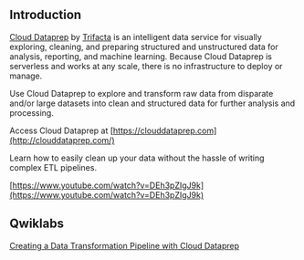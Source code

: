 

## Introduction

[Cloud Dataprep](https://cloud.google.com/dataprep) by [Trifacta](https://www.trifacta.com/) is an intelligent data service for visually exploring, cleaning, and preparing structured and unstructured data for analysis, reporting, and machine learning. Because Cloud Dataprep is serverless and works at any scale, there is no infrastructure to deploy or manage. 



Use Cloud Dataprep to explore and transform raw data from disparate and/or large datasets into clean and structured data for further analysis and processing.

Access Cloud Dataprep at [https://clouddataprep.com](http://clouddataprep.com/)

Learn how to easily clean up your data without the hassle of writing complex ETL pipelines. 

[https://www.youtube.com/watch?v=DEh3pZIgJ9k](https://www.youtube.com/watch?v=DEh3pZIgJ9k)


## Qwiklabs



[Creating a Data Transformation Pipeline with Cloud Dataprep](https://www.qwiklabs.com/focuses/4415?parent=catalog)
